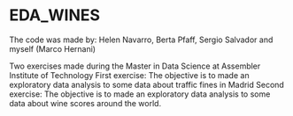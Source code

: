 # EDA_WINES
The code was made by: Helen Navarro, Berta Pfaff, Sergio Salvador and myself (Marco Hernani)

Two exercises made during the Master in Data Science at Assembler Institute of Technology
First exercise: The objective is to made an exploratory data analysis to some data about traffic fines in Madrid
Second exercise: The objective is to made an exploratory data analysis to some data about wine scores around the world.
